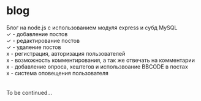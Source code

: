 # blog
Блог на node.js с использованием модуля express и субд MySQL<br>
✓ - добавление постов <br>
✓ - редактирование постов <br>
✓ - удаление постов <br>
х - регистрация, авторизация пользователей <br>
х - возможность комментирования, а  так же отвечать на комментарии <br>
х - добавление опроса, хештегов и использвоание BBCODE в постах <br>
х - система оповещения пользователя <br>
<br><br>
To be continued...

